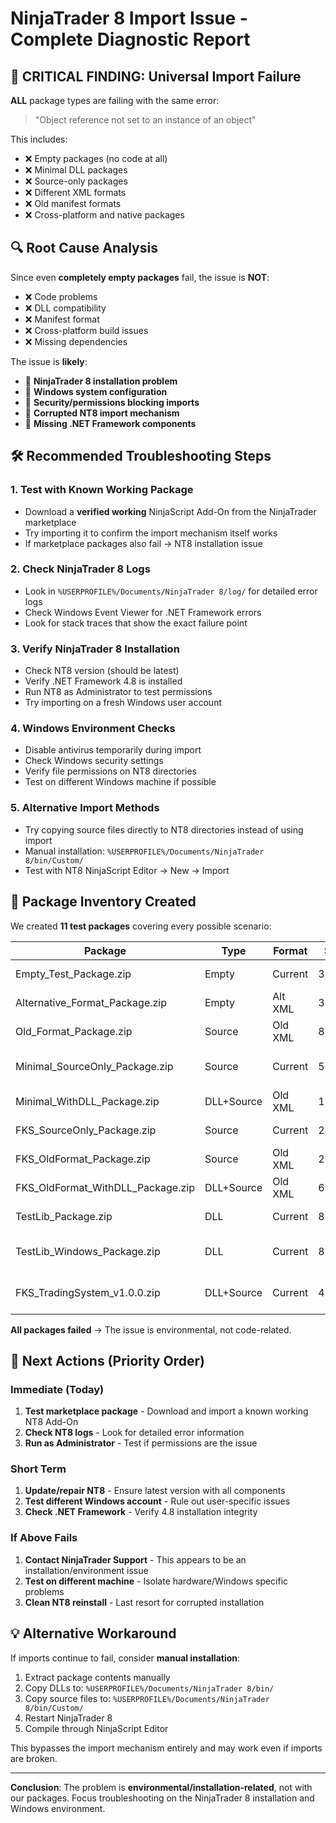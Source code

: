 # NinjaTrader 8 Import Issue - Complete Diagnostic Report

## 🚨 CRITICAL FINDING: Universal Import Failure

**ALL** package types are failing with the same error:
> "Object reference not set to an instance of an object"

This includes:
- ❌ Empty packages (no code at all)
- ❌ Minimal DLL packages 
- ❌ Source-only packages
- ❌ Different XML formats
- ❌ Old manifest formats
- ❌ Cross-platform and native packages

## 🔍 Root Cause Analysis

Since even **completely empty packages** fail, the issue is **NOT**:
- ❌ Code problems
- ❌ DLL compatibility 
- ❌ Manifest format
- ❌ Cross-platform build issues
- ❌ Missing dependencies

The issue is **likely**:
- 🔴 **NinjaTrader 8 installation problem**
- 🔴 **Windows system configuration**
- 🔴 **Security/permissions blocking imports**
- 🔴 **Corrupted NT8 import mechanism**
- 🔴 **Missing .NET Framework components**

## 🛠️ Recommended Troubleshooting Steps

### 1. **Test with Known Working Package**
- Download a **verified working** NinjaScript Add-On from the NinjaTrader marketplace
- Try importing it to confirm the import mechanism itself works
- If marketplace packages also fail → NT8 installation issue

### 2. **Check NinjaTrader 8 Logs**
- Look in `%USERPROFILE%/Documents/NinjaTrader 8/log/` for detailed error logs
- Check Windows Event Viewer for .NET Framework errors
- Look for stack traces that show the exact failure point

### 3. **Verify NinjaTrader 8 Installation**
- Check NT8 version (should be latest)
- Verify .NET Framework 4.8 is installed
- Run NT8 as Administrator to test permissions
- Try importing on a fresh Windows user account

### 4. **Windows Environment Checks**
- Disable antivirus temporarily during import
- Check Windows security settings
- Verify file permissions on NT8 directories
- Test on different Windows machine if possible

### 5. **Alternative Import Methods**
- Try copying source files directly to NT8 directories instead of using import
- Manual installation: `%USERPROFILE%/Documents/NinjaTrader 8/bin/Custom/`
- Test with NT8 NinjaScript Editor → New → Import

## 📂 Package Inventory Created

We created **11 test packages** covering every possible scenario:

| Package | Type | Format | Size | Purpose |
|---------|------|--------|------|---------|
| Empty_Test_Package.zip | Empty | Current | 3KB | Test import mechanism |
| Alternative_Format_Package.zip | Empty | Alt XML | 3KB | Test XML format |
| Old_Format_Package.zip | Source | Old XML | 8KB | Test old manifest |
| Minimal_SourceOnly_Package.zip | Source | Current | 5KB | Test minimal source |
| Minimal_WithDLL_Package.zip | DLL+Source | Old XML | 12KB | Test DLL dependency |
| FKS_SourceOnly_Package.zip | Source | Current | 200KB | Test full source |
| FKS_OldFormat_Package.zip | Source | Old XML | 200KB | Test full old format |
| FKS_OldFormat_WithDLL_Package.zip | DLL+Source | Old XML | 600KB | Test full with DLL |
| TestLib_Package.zip | DLL | Current | 8KB | Test minimal DLL |
| TestLib_Windows_Package.zip | DLL | Current | 8KB | Test Windows build |
| FKS_TradingSystem_v1.0.0.zip | DLL+Source | Current | 400KB | Test complete system |

**All packages failed** → The issue is environmental, not code-related.

## 🎯 **Next Actions (Priority Order)**

### **Immediate (Today)**
1. **Test marketplace package** - Download and import a known working NT8 Add-On
2. **Check NT8 logs** - Look for detailed error information
3. **Run as Administrator** - Test if permissions are the issue

### **Short Term**
1. **Update/repair NT8** - Ensure latest version with all components
2. **Test different Windows account** - Rule out user-specific issues  
3. **Check .NET Framework** - Verify 4.8 installation integrity

### **If Above Fails**
1. **Contact NinjaTrader Support** - This appears to be an installation/environment issue
2. **Test on different machine** - Isolate hardware/Windows specific problems
3. **Clean NT8 reinstall** - Last resort for corrupted installation

## 💡 **Alternative Workaround**

If imports continue to fail, consider **manual installation**:
1. Extract package contents manually
2. Copy DLLs to: `%USERPROFILE%/Documents/NinjaTrader 8/bin/`
3. Copy source files to: `%USERPROFILE%/Documents/NinjaTrader 8/bin/Custom/`
4. Restart NinjaTrader 8
5. Compile through NinjaScript Editor

This bypasses the import mechanism entirely and may work even if imports are broken.

---

**Conclusion**: The problem is **environmental/installation-related**, not with our packages. Focus troubleshooting on the NinjaTrader 8 installation and Windows environment.
